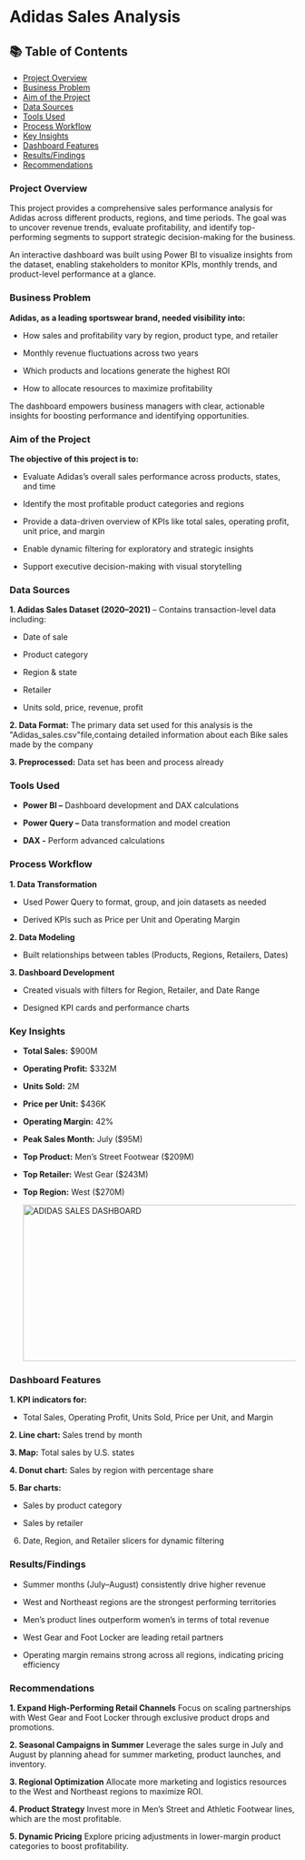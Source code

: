 # Adidas Sales Analysis


## 📚 Table of Contents
- [Project Overview](#project-overview)  
- [Business Problem](#business-problem)  
- [Aim of the Project](#aim-of-the-project)  
- [Data Sources](#data-sources)  
- [Tools Used](#tools-used)  
- [Process Workflow](#process-workflow)  
- [Key Insights](#key-insights)  
- [Dashboard Features](#dashboard-features)  
- [Results/Findings](#resultsfindings)  
- [Recommendations](#recommendations)

### Project Overview
This project provides a comprehensive sales performance analysis for Adidas across different products, regions, and time periods. The goal was to uncover revenue trends, evaluate profitability, and identify top-performing segments to support strategic decision-making for the business.

An interactive dashboard was built using Power BI to visualize insights from the dataset, enabling stakeholders to monitor KPIs, monthly trends, and product-level performance at a glance.

### Business Problem
**Adidas, as a leading sportswear brand, needed visibility into:**

- How sales and profitability vary by region, product type, and retailer

- Monthly revenue fluctuations across two years

- Which products and locations generate the highest ROI

- How to allocate resources to maximize profitability

The dashboard empowers business managers with clear, actionable insights for boosting performance and identifying opportunities.

### Aim of the Project
**The objective of this project is to:**

- Evaluate Adidas’s overall sales performance across products, states, and time

- Identify the most profitable product categories and regions

- Provide a data-driven overview of KPIs like total sales, operating profit, unit price, and margin

- Enable dynamic filtering for exploratory and strategic insights

- Support executive decision-making with visual storytelling

### Data Sources
**1. Adidas Sales Dataset (2020–2021)** – Contains transaction-level data including:

- Date of sale

- Product category

- Region & state

- Retailer

- Units sold, price, revenue, profit

**2. Data Format:** The primary data set used for this analysis is the "Adidas_sales.csv"file,containg detailed information about each Bike sales made by the company

**3. Preprocessed:** Data set has been and process already 

### Tools Used

- **Power BI –** Dashboard development and DAX calculations

- **Power Query –** Data transformation and model creation
  
- **DAX -** Perform advanced calculations

### Process Workflow

**1. Data Transformation**

- Used Power Query to format, group, and join datasets as needed

- Derived KPIs such as Price per Unit and Operating Margin

**2. Data Modeling**

- Built relationships between tables (Products, Regions, Retailers, Dates)

**3. Dashboard Development**

- Created visuals with filters for Region, Retailer, and Date Range

- Designed KPI cards and performance charts

### Key Insights
- **Total Sales:** $900M

- **Operating Profit:** $332M

- **Units Sold:** 2M

- **Price per Unit:** $436K

- **Operating Margin:** 42%

- **Peak Sales Month:** July ($95M)

- **Top Product:** Men’s Street Footwear ($209M)

- **Top Retailer:** West Gear ($243M)

- **Top Region:** West ($270M)

  <img width="482" height="275" alt="ADIDAS SALES DASHBOARD" src="https://github.com/user-attachments/assets/b02a3479-8272-4aa9-bf77-0eb107d1de60" />


### Dashboard Features
**1. KPI indicators for:**

- Total Sales, Operating Profit, Units Sold, Price per Unit, and Margin

**2. Line chart:** Sales trend by month

**3. Map:** Total sales by U.S. states

**4. Donut chart:** Sales by region with percentage share

**5. Bar charts:**

- Sales by product category

- Sales by retailer

6. Date, Region, and Retailer slicers for dynamic filtering

### Results/Findings
- Summer months (July–August) consistently drive higher revenue

- West and Northeast regions are the strongest performing territories

- Men’s product lines outperform women’s in terms of total revenue

- West Gear and Foot Locker are leading retail partners

- Operating margin remains strong across all regions, indicating pricing efficiency

### Recommendations
**1. Expand High-Performing Retail Channels**
Focus on scaling partnerships with West Gear and Foot Locker through exclusive product drops and promotions.

**2. Seasonal Campaigns in Summer**
Leverage the sales surge in July and August by planning ahead for summer marketing, product launches, and inventory.

**3. Regional Optimization**
Allocate more marketing and logistics resources to the West and Northeast regions to maximize ROI.

**4. Product Strategy**
Invest more in Men’s Street and Athletic Footwear lines, which are the most profitable.

**5. Dynamic Pricing**
Explore pricing adjustments in lower-margin product categories to boost profitability.
